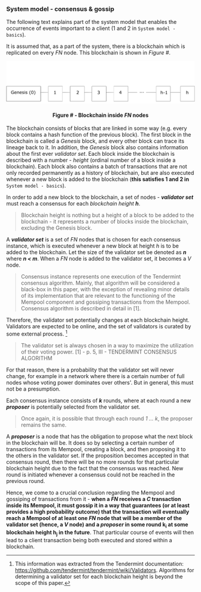 ### System model - consensus & gossip

The following text explains part of the system model that enables the occurrence of events important to a client (1 and 2 in `System model - basics`).

It is assumed that, as a part of the system, there is a blockchain which is replicated on every *FN* node. This blockchain is shown in *Figure #*.

![](https://github.com/lukamiletic95/papers/blob/master/images/fig2.png)
<div align='center'> 
	<h4>Figure # - Blockchain inside <i>FN</i> nodes</h4>
</div>

The blockchain consists of blocks that are linked in some way (e.g. every block contains a hash function of the previous block). The first block in the blockchain is called a *Genesis* block, and every other block can trace its lineage back to it. In addition, the *Genesis* block also contains information about the first ever *validator set*. Each block inside the blockchain is described with a number - *height* (ordinal number of a block inside a blockchain).  Each block also contains a batch of transactions that are not only recorded permanently as a history of blockchain, but are also executed whenever a new block is added to the blockchain (**this satisfies 1 and 2 in** `System model - basics`).

In order to add a new block to the blockchain, a set of nodes - ***validator set*** must reach a consensus for each *blockchain height* ***h***. 

> Blockchain height is nothing but a height of a block to be added to the blockchain - it represents a number of blocks inside the blockchain, excluding the Genesis block.

A ***validator set*** is a set of *FN* nodes that is chosen for each consensus instance, which is executed whenever a new block at height *h* is to be added to the blockchain. Let the size of the validator set be denoted as ***n*** where ***n < m***. When a *FN* node is added to the validator set, it becomes a *V* node.

> Consensus instance represents one execution of the Tendermint consensus algorithm. Mainly, that algorithm will be considered a black-box in this paper, with the exception of revealing minor details of its implementation that are relevant to the functioning of the Mempool component and gossiping transactions from the Mempool. Consensus algorithm is described in detail in [1].

Therefore, the validator set potentially changes at each blockchain height. Validators are expected to be online, and the set of validators is curated by some external process. [^1]

> The validator set is always chosen in a way to maximize the utilization of their voting power. [1] - p. 5, III - TENDERMINT CONSENSUS ALGORITHM

For that reason, there is a probability that the validator set will never change, for example in a network where there is a certain number of full nodes whose voting power dominates over others'. But in general, this must not be a presumption.

Each consensus instance consists of ***k*** rounds, where at each round a new ***proposer*** is potentially selected from the validator set. 

> Once again, it is possible that through each round *1 ... k*, the proposer remains the same.

A ***proposer*** is a node that has the obligation to propose what the next block in the blockchain will be. It does so by selecting a certain number of transactions from its Mempool, creating a block, and then proposing it to the others in the validator set. If the proposition becomes accepted in that consensus round, then there will be no more rounds for that particular blockchain height due to the fact that the consensus was reached. New round is initiated whenever a consensus could not be reached in the previous round.

Hence, we come to a crucial conclusion regarding the Mempool and gossiping of transactions from it - **when a *FN* receives a *C* transaction inside its Mempool, it must gossip it in a way that guarantees (or at least provides a high probability outcome) that the transaction will eventually reach a Mempool of at least one *FN* node that will be a member of the validator set (hence, a *V* node) and a *proposer* in some round k<sub>i</sub> at some blockchain height h<sub>j</sub> in the future**. That particular course of events will then lead to a client transaction being both executed and stored within a blockchain.

[^1]: This information was extracted from the Tendermint documentation: <https://github.com/tendermint/tendermint/wiki/Validators>. Algorithms for determining a validator set for each blockchain height is beyond the scope of this paper. 
<!--stackedit_data:
eyJoaXN0b3J5IjpbLTE3MzY4MTg5MCwzOTQ3MzAyNjUsNDYzMD
M2NDUzLDE3OTk4MjkwOTgsLTIxMTg0NTEwMiwxMTUwMDQwMzAw
LC0yMDQ0NDQyNzkxLDgwMzUxMjAzNSw4MTExNTQxMTIsMjkwNz
I2NjIzLC0xNjY3MTE4NjQ3LC04ODgzODMyMzUsLTExNzE0MDQx
ODgsMTY5MDM2NjgxOSwtMTA1ODgxNDE3MywtNTMxNDg1NDI3LD
EyMzU4NTM1NjgsNDUwODEyNjEzLDExNDU4NjYxNDcsMjE3NzUy
Mjk0XX0=
-->